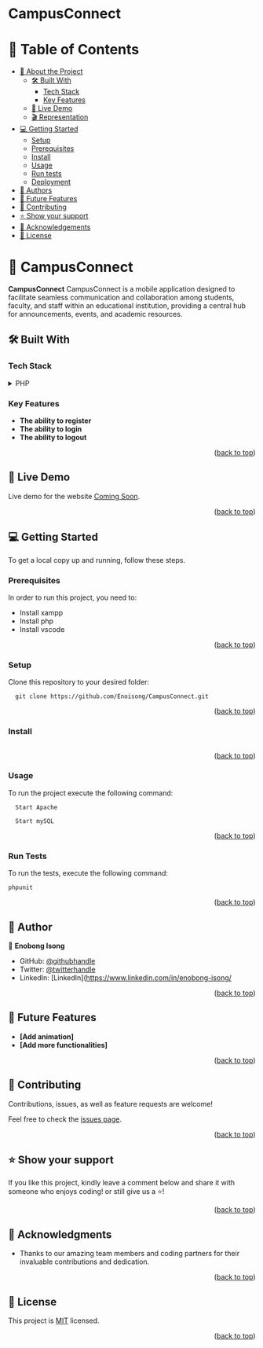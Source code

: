 # CampusConnect

<a id="readme-top"></a>

# 📗 Table of Contents

- [📖 About the Project](#about-project)
  - [🛠 Built With](#built-with)
    - [Tech Stack](#tech-stack)
    - [Key Features](#key-features)
  - [🚀 Live Demo](#live-demo)
  - [🎬 Representation](#representation)
- [💻 Getting Started](#getting-started)
  - [Setup](#setup)
  - [Prerequisites](#prerequisites)
  - [Install](#install)
  - [Usage](#usage)
  - [Run tests](#run-tests)
  - [Deployment](#triangular_flag_on_post-deployment)
- [👥 Authors](#authors)
- [🔭 Future Features](#future-features)
- [🤝 Contributing](#contributing)
- [⭐️ Show your support](#support)
- [🙏 Acknowledgements](#acknowledgements)
- [📝 License](#license)

<!-- PROJECT DESCRIPTION -->

# 📖 CampusConnect <a id="about-project"></a>

**CampusConnect** CampusConnect is a mobile application designed to facilitate seamless communication and collaboration among students, faculty, and staff within an educational institution, providing a central hub for announcements, events, and academic resources.

## 🛠 Built With <a id="built-with"></a>

### Tech Stack <a id="tech-stack"></a>

<details>
  <summary>PHP</summary>
  <ul>
    <li><a>https://www.php.net/</a></li>  
  </ul>
</details>

<!-- Features -->

### Key Features <a id="key-features"></a>

- **The ability to register**
- **The ability to login**
- **The ability to logout** 

<p align="right">(<a href="#readme-top">back to top</a>)</p>

## 🚀 Live Demo <a id="live-demo"></a>

Live demo for the website [Coming Soon]().

<p align="right">(<a href="#readme-top">back to top</a>)</p>

<!-- <p align="right">(<a href="#readme-top">back to top</a>)</p> -->

<!-- GETTING STARTED -->

## 💻 Getting Started <a id="getting-started"></a>

To get a local copy up and running, follow these steps.

### Prerequisites

In order to run this project, you need to:

- Install xampp
- Install php
- Install vscode 

<p align="right">(<a href="#readme-top">back to top</a>)</p>

### Setup

Clone this repository to your desired folder:

```
  git clone https://github.com/Enoisong/CampusConnect.git
```

<p align="right">(<a href="#readme-top">back to top</a>)</p>

### Install

```cd CampusConnect 
```

 <p align="right">(<a href="#readme-top">back to top</a>)</p>

### Usage

To run the project execute the following command:

```
  Start Apache
```
```
  Start mySQL
```

<p align="right">(<a href="#readme-top">back to top</a>)</p>

### Run Tests <a id="run-tests"></a>

To run the tests, execute the following command:

```
phpunit

```

<p align="right">(<a href="#readme-top">back to top</a>)</p>

<!-- AUTHORS -->

## 👥 Author <a id="authors"></a>

 👤 **Enobong Isong**

- GitHub: [@githubhandle](https://github.com/Enoisong)
- Twitter: [@twitterhandle](https://twitter.com/Enobongmisong)
- LinkedIn: [LinkedIn](https://www.linkedin.com/in/enobong-isong/

 
<p align="right">(<a href="#readme-top">back to top</a>)</p>

## 🔭 Future Features <a id="future-features"></a>

- **[Add animation]**
- **[Add more functionalities]**

<p align="right">(<a href="#readme-top">back to top</a>)</p>

<!-- CONTRIBUTING -->

## 🤝 Contributing <a id="contributing"></a>

Contributions, issues, as well as feature requests are welcome!

Feel free to check the [issues page](https://github.com/Enoisong/CampusConnect.git/issues).

<p align="right">(<a href="#readme-top">back to top</a>)</p>

<!-- SUPPORT -->

## ⭐️ Show your support <a id="support"></a>

If you like this project, kindly leave a comment below and share it with
someone who enjoys coding! or still give us a ⭐️!

<p align="right">(<a href="#readme-top">back to top</a>)</p>

<!-- ACKNOWLEDGEMENTS -->

## 🙏 Acknowledgments <a id="acknowledgements"></a>

- Thanks to our amazing team members and coding partners for their invaluable contributions and dedication.
 
<p align="right">(<a href="#readme-top">back to top</a>)</p>

<!-- LICENSE -->

## 📝 License <a id="license"></a>

This project is [MIT](./LICENSE) licensed.

<p align="right">(<a href="#readme-top">back to top</a>)</p>
